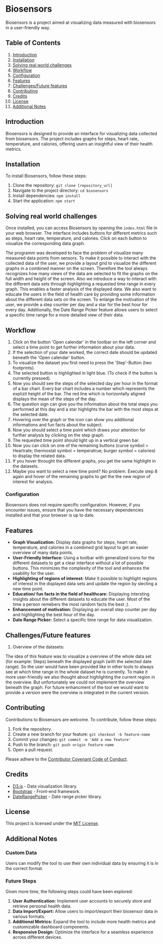 # Biosensors

Biosensors is a project aimed at visualizing data measured with biosensors in a user-friendly way.

## Table of Contents

1. [Introduction](#introduction)
2. [Installation](#installation)
3. [Solving real world challenges](#Solving-real-world-challenges)
4. [Workflow](#Workflow)
5. [Configuration](#configuration)
6. [Features](#features)
7. [Challenges/Future features](#Challenges/Future-features)
8. [Contributing](#contributing)
9. [Credits](#credits)
10. [License](#license)
11. [Additional Notes](#additional-notes)

## Introduction

Biosensors is designed to provide an interface for visualizing data collected from biosensors. The project includes graphs for steps, heart rate, temperature, and calories, offering users an insightful view of their health metrics.

## Installation

To install Biosensors, follow these steps:

1. Clone the repository: `git clone [repository_url]`
2. Navigate to the project directory: `cd biosensors`
3. Install dependencies: `npm install`
4. Start the application: `npm start`

## Solving real world challenges

Once installed, you can access Biosensors by opening the `index.html` file in your web browser. The interface includes buttons for different metrics such as steps, heart rate, temperature, and calories. Click on each button to visualize the corresponding data graph.

The programm was developed to face the problem of visualize many measured data points from sensors. 
To make it possible to interact with the collected data of the user, we provide a layout grid to visualize the different graphs in a combined manner on the screen. 
Therefore the tool always recognizes how many views of the data are selected to fit the graphs on the full width and height of the screen. 
Also we introduce a way to interact with the different data sets through highlighting a requested time range in every graph. 
This enables a faster analysis of the displayed data. We also want to educate the users in the field of health care by providing some information about the different data sets on the screen. 
To enlarge the motivation of the user, we provide a step counter per day and a star for the best hour for every day. 
Additionally, the Date Range Picker feature allows users to select a specific time range for a more detailed view of their data. 


## Workflow

1. Click on the button 'Open calendar' in the toolbar on the left corner and select a time point to get further information about your data.
2. If the selection of your date worked, the correct date should be updated beneath the 'Open calendar' button.
3. To visualize the dataset you first need to press the 'Step'-Button (two footprints).
4. The selected button is highlighted in light blue. (To check if the button is currently pressed).
5. Now you should see the steps of the selected day per hour in the format of a bar chart. Every bar chart includes a number which represents the explizit height of the bar.
   The red line which is horizontally aligned displays the mean of the steps of the day.
6. The question sign can give you the information about the total steps you performed at this day and a star highlights the bar with the most steps at the selected date.
7. Hovering over the graph or the icon can show you additional informations and fun facts about the subject.
8. Now you should select a time point which draws your attention for further analysis by clicking on the step graph.
9. The requested time point should light up in a vertical green bar.
10. Now you can click on one of the remaining buttons (curve symbol = Heartrate; thermostat symbol = temperatrue; burger symbol = calories) to display the related data.
11. If you hover throught the different graphs, you get the same highlight in the datasets.
12. Maybe you want to select a new time point? No problem. Execute step 8 again and hover of the remaining graphs to get the the new region of interest for analysis.

### Configuration

Biosensors does not require specific configuration. However, if you encounter issues, ensure that you have the necessary dependencies installed and that your browser is up to date.

## Features

- **Graph Visualization:** Display data graphs for steps, heart rate, temperature, and calories in a combined grid layout to get an easier overview of many data points.
- **User-Friendly Interface:** Using a toolbar with generalized icons for the different datasets to get a clear interface without a lot of possible buttons. This minimizes the complexity of the tool and enhances the usability for the user.
- **Highlighting of regions of interest:** Make it possible to highlight regions of interest in the displayed data sets and update the region by slecting a new time point.
- **Education/ fun facts in the field of healthcare:** Displaying intersting insights about the different datasets to educate the user. Most of the time a person remebers the most random facts the best ;).
- **Enhancement of motivation:** Displaying an overall step counter per day and highlighting the best hour of the day.
- **Date Range Picker:** Select a specific time range for data visualization.

## Challenges/Future features

1. Overview of the datasets:

The idea of this feature was to visualize a overview of the whole data set (for example: Steps) 
beneath the displayed graph (with the selected date range). So the user would have been provided 
like in other tools to always see at which time range in the whole dataset he is currently. 
To make it more user-friendly we also thought about highlighting the current region in the overview. 
But unfortunately we could not implement the overview beneath the graph. 
For future enhancment of the tool we would want to provide a version were the overview is integrated in the current version.

  

## Contributing

Contributions to Biosensors are welcome. To contribute, follow these steps:

1. Fork the repository.
2. Create a new branch for your feature: `git checkout -b feature-name`
3. Commit your changes: `git commit -m 'Add a new feature'`
4. Push to the branch: `git push origin feature-name`
5. Open a pull request.

Please adhere to the [Contributor Covenant Code of Conduct](CONTRIBUTING.md).

## Credits

- [D3.js](https://d3js.org/) - Data visualization library.
- [Bootstrap](https://getbootstrap.com/) - Front-end framework.
- [DateRangePicker](https://github.com/dangrossman/daterangepicker) - Date range picker library.

## License

This project is licensed under the [MIT License](LICENSE).

## Additional Notes

### Custom Data

Users can modify the tool to use their own individual data by ensuring it is in the correct format.

### Future Steps

Given more time, the following steps could have been explored:

1. **User Authentication:** Implement user accounts to securely store and retrieve personal health data.
2. **Data Import/Export:** Allow users to import/export their biosensor data in various formats.
3. **Additional Metrics:** Expand the tool to include more health metrics and customizable dashboard components.
4. **Responsive Design:** Optimize the interface for a seamless experience across different devices.
